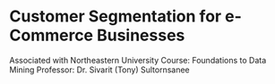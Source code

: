 # Customer Segmentation for e-Commerce Businesses

Associated with Northeastern University
Course: Foundations to Data Mining
Professor: Dr. Sivarit (Tony) Sultornsanee
